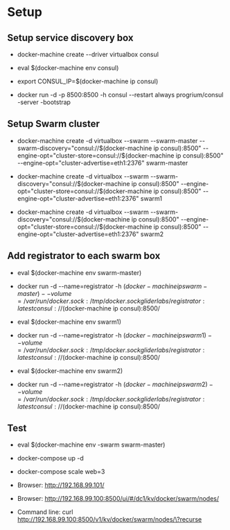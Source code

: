 Setup
====

Setup service discovery box
---------------------------------
- docker-machine create --driver virtualbox consul

- eval $(docker-machine env consul)

- export CONSUL_IP=$(docker-machine ip consul)

- docker run -d -p 8500:8500 -h consul --restart always progrium/consul -server -bootstrap

Setup Swarm cluster
-------------------------
- docker-machine create -d virtualbox  --swarm --swarm-master --swarm-discovery="consul://$(docker-machine ip consul):8500"  --engine-opt="cluster-store=consul://$(docker-machine ip consul):8500" --engine-opt="cluster-advertise=eth1:2376" swarm-master

- docker-machine create -d virtualbox  --swarm --swarm-discovery="consul://$(docker-machine ip consul):8500"  --engine-opt="cluster-store=consul://$(docker-machine ip consul):8500" --engine-opt="cluster-advertise=eth1:2376" swarm1

- docker-machine create -d virtualbox  --swarm --swarm-discovery="consul://$(docker-machine ip consul):8500"  --engine-opt="cluster-store=consul://$(docker-machine ip consul):8500" --engine-opt="cluster-advertise=eth1:2376" swarm2

Add registrator to each swarm box
------------------------------------
- eval $(docker-machine env swarm-master)

- docker run -d --name=registrator -h $(docker-machine ip swarm-master)  --volume=/var/run/docker.sock:/tmp/docker.sock gliderlabs/registrator:latest consul://$(docker-machine ip consul):8500/

- eval $(docker-machine env swarm1)

- docker run -d --name=registrator -h $(docker-machine ip swarm1) --volume=/var/run/docker.sock:/tmp/docker.sock gliderlabs/registrator:latest consul://$(docker-machine ip consul):8500/

- eval $(docker-machine env swarm2)

- docker run -d --name=registrator -h $(docker-machine ip swarm2) --volume=/var/run/docker.sock:/tmp/docker.sock gliderlabs/registrator:latest consul://$(docker-machine ip consul):8500/

Test
-------
- eval $(docker-machine env -swarm swarm-master)

- docker-compose up -d

- docker-compose scale web=3

- Browser: http://192.168.99.101/

- Browser: http://192.168.99.100:8500/ui/#/dc1/kv/docker/swarm/nodes/

- Command line: curl http://192.168.99.100:8500/v1/kv/docker/swarm/nodes/\?recurse
